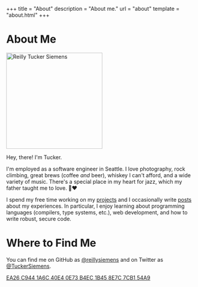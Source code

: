 +++
title = "About"
description = "About me."
url = "about"
template = "about.html"
+++
# About Me

<img src='/self.jpg' height='256' width='256' alt='Reilly Tucker Siemens'>

Hey, there! I'm Tucker.

I'm employed as a software engineer in Seattle. I love photography, rock
climbing, great brews (coffee _and_ beer), whiskey I can't afford, and a wide
variety of music. There's a special place in my heart for jazz, which my father
taught me to love. 🎷❤️

I spend my free time working on my [projects](/projects) and I occasionally
write [posts](/) about my experiences. In particular, I enjoy learning about
programming languages (compilers, type systems, etc.), web development, and how
to write robust, secure code.

# Where to Find Me

You can find me on GitHub as [@reillysiemens](https://github.com/reillysiemens)
and on Twitter as [@TuckerSiemens](https://twitter.com/TuckerSiemens).

[EA26 C944 1A6C 40E4 0E73  B4EC 1B45 8E7C 7CB1 54A9][PGP Key]

[PGP Key]: https://sks-keyservers.net/pks/lookup?op=get&search=0x1B458E7C7CB154A9
